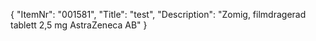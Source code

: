 {
  "ItemNr": "001581",
  "Title": "test",
  "Description": "Zomig, filmdragerad tablett 2,5 mg AstraZeneca AB"
}